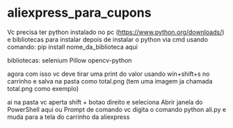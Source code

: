 # aliexpress_para_cupons

Vc precisa ter python instalado no pc (https://www.python.org/downloads/)
e bibliotecas para instalar depois de instalar o python via cmd usando comando: pip install nome_da_biblioteca aqui

bibliotecas:
  selenium
  Pillow
  opencv-python
  
 agora com isso vc deve tirar uma print do valor usando win+shift+s no carrinho e salva na pasta como total.png (tem uma imagem ja chamada total.png como exemplo)
 
 ai na pasta vc aperta shift + botao direito e seleciona Abrir janela do PowerShell aqui ou Prompt de comando
vc digita o comando python ali.py e muda para a tela do carrinho da aliexpress
